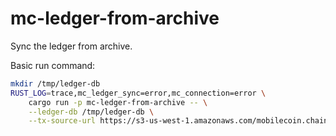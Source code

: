 mc-ledger-from-archive
======

Sync the ledger from archive.

Basic run command:

```sh
mkdir /tmp/ledger-db
RUST_LOG=trace,mc_ledger_sync=error,mc_connection=error \
    cargo run -p mc-ledger-from-archive -- \
    --ledger-db /tmp/ledger-db \
    --tx-source-url https://s3-us-west-1.amazonaws.com/mobilecoin.chain/node1.alpha.mobilecoin.com/
```
